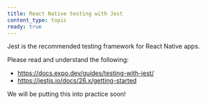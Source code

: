 ```yaml
---
title: React Native testing with Jest 
content_type: topic
ready: true
---
```


Jest is the recommended testing framework for React Native apps. 

Please read and understand the following:

- https://docs.expo.dev/guides/testing-with-jest/
- https://jestjs.io/docs/26.x/getting-started 

We will be putting this into practice soon!